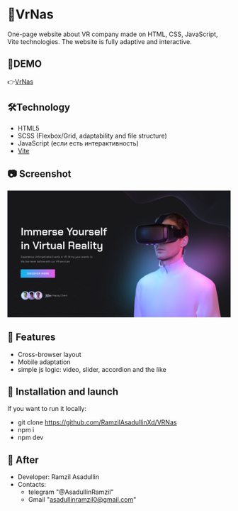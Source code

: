 # 📌VrNas

One-page website about VR company made on HTML, CSS, JavaScript, Vite technologies.
The website is fully adaptive and interactive.

## 🔗DEMO

👉[VrNas](https://ramzilasadullinxd.github.io/VRNas/)

## 🛠️Technology

- HTML5  
- SCSS (Flexbox/Grid, adaptability and 
file structure)  
- JavaScript (если есть интерактивность)  
- [Vite](https://vitejs.dev/)

## 📷 Screenshot

![VrNas](./readme.png)

## 🚀 Features

- Cross-browser layout
- Mobile adaptation
- simple js logic: video, slider, accordion and the like

## 📁 Installation and launch

If you want to run it locally:

- git clone https://github.com/RamzilAsadullinXd/VRNas
- npm i
- npm dev

## 👤 Аfter
- Developer: Ramzil Asadullin
- Contacts:
  - telegram "@AsadullinRamzil"
  - Gmail "asadullinramzil0@gmail.com"
